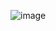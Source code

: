 ![image](https://github.com/RoshanYeah/Project-233/assets/98729871/91d6ac93-5440-4d23-80d4-974f103b8720)
